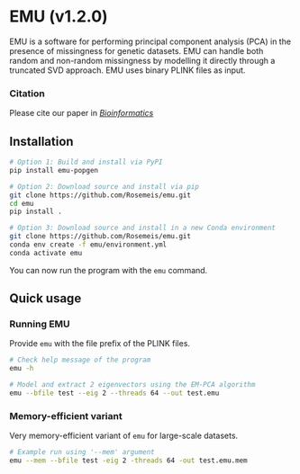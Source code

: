 # EMU (v1.2.0)
EMU is a software for performing principal component analysis (PCA) in the presence of missingness for genetic datasets. EMU can handle both random and non-random missingness by modelling it directly through a truncated SVD approach. EMU uses binary PLINK files as input.

### Citation
Please cite our paper in [*Bioinformatics*](https://doi.org/10.1093/bioinformatics/btab027)

## Installation
```bash
# Option 1: Build and install via PyPI
pip install emu-popgen

# Option 2: Download source and install via pip
git clone https://github.com/Rosemeis/emu.git
cd emu
pip install .

# Option 3: Download source and install in a new Conda environment
git clone https://github.com/Rosemeis/emu.git
conda env create -f emu/environment.yml
conda activate emu
```
You can now run the program with the `emu` command.

## Quick usage
### Running EMU
Provide `emu` with the file prefix of the PLINK files.
```bash
# Check help message of the program
emu -h

# Model and extract 2 eigenvectors using the EM-PCA algorithm
emu --bfile test --eig 2 --threads 64 --out test.emu
```

### Memory-efficient variant
Very memory-efficient variant of `emu` for large-scale datasets.
```bash
# Example run using '--mem' argument
emu --mem --bfile test -eig 2 -threads 64 -out test.emu.mem
```
